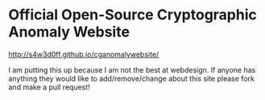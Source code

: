 # Official Open-Source Cryptographic Anomaly Website

http://s4w3d0ff.github.io/cganomalywebsite/

I am putting this up because I am not the best at webdesign. If anyone has anything they would like to add/remove/change about this site please fork and make a pull request!
